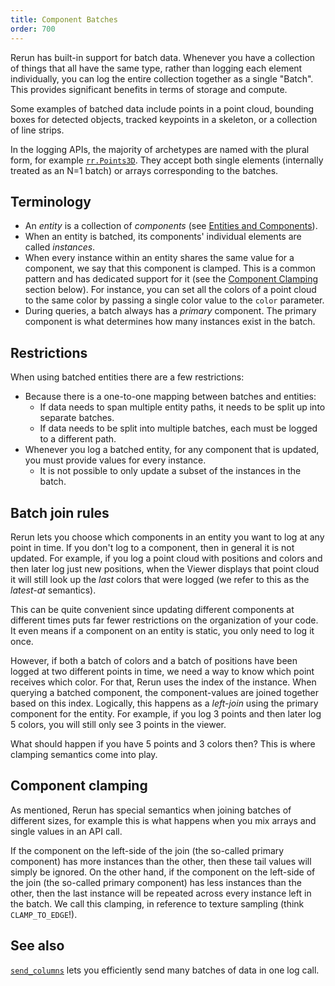 ```yaml
---
title: Component Batches
order: 700
---
```


Rerun has built-in support for batch data. Whenever you have a collection of things that all have the same type, rather
than logging each element individually, you can log the entire collection together as a single "Batch". This provides
significant benefits in terms of storage and compute.

Some examples of batched data include points in a point cloud, bounding boxes for detected objects, tracked keypoints
in a skeleton, or a collection of line strips.

In the logging APIs, the majority of archetypes are named with the plural form, for example [`rr.Points3D`](https://ref.rerun.io/docs/python/stable/common/archetypes/#rerun.archetypes.Points3D). They accept both single elements (internally treated as an N=1 batch) or arrays corresponding to the batches.

## Terminology

- An *entity* is a collection of *components* (see [Entities and Components](entity-component.md)).
- When an entity is batched, its components' individual elements are called *instances*.
- When every instance within an entity shares the same value for a component, we say that this component is clamped. This
  is a common pattern and has dedicated support for it (see the [Component Clamping](#component-clamping) section below).
  For instance, you can set all the colors of a point cloud to the same color by passing a single color value to the
 `color` parameter.
- During queries, a batch always has a *primary* component. The primary component is what determines
  how many instances exist in the batch.

## Restrictions

When using batched entities there are a few restrictions:
 - Because there is a one-to-one mapping between batches and entities:
    - If data needs to span multiple entity paths, it needs to be split up into separate batches.
    - If data needs to be split into multiple batches, each must be logged to a different path.
 - Whenever you log a batched entity, for any component that is updated, you must provide values for
   every instance.
    - It is not possible to only update a subset of the instances in the batch.

## Batch join rules

Rerun lets you choose which components in an entity you want to log at any point in time. If you don't log to a
component, then in general it is not updated. For example, if you log a point cloud with positions and colors and then
later log just new positions, when the Viewer displays that point cloud it will still look up the *last* colors that
were logged (we refer to this as the *latest-at* semantics).

This can be quite convenient since updating different components at different times puts far fewer restrictions on the
organization of your code. It even means if a component on an entity is static, you only need to log it once.

However, if both a batch of colors and a batch of positions have been logged at two different points in time, we need a way
to know which point receives which color.
For that, Rerun uses the index of the instance.
When querying a batched component, the component-values are joined together based on this index.
Logically, this happens as a *left-join* using the primary component for the entity. For example, if you log 3
points and then later log 5 colors, you will still only see 3 points in the viewer.

What should happen if you have 5 points and 3 colors then? This is where clamping semantics come into play.

## Component clamping

As mentioned, Rerun has special semantics when joining batches of different sizes, for example this is what happens when you mix arrays and single values in an API call.

If the component on the left-side of the join (the so-called primary component) has more instances than the other, then these tail values will simply be ignored.
On the other hand, if the component on the left-side of the join (the so-called primary component) has less instances than the other, then the last instance will be repeated across every instance left in the batch. We call this clamping, in reference to texture sampling (think `CLAMP_TO_EDGE`!).

## See also
[`send_columns`](../howto/send_columns.md) lets you efficiently send many batches of data in one log call.

